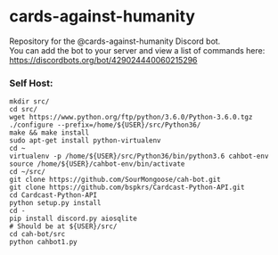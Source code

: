 # cards-against-humanity
Repository for the @cards-against-humanity Discord bot.  
You can add the bot to your server and view a list of commands here:  
https://discordbots.org/bot/429024440060215296

### Self Host:
```
mkdir src/
cd src/
wget https://www.python.org/ftp/python/3.6.0/Python-3.6.0.tgz
./configure --prefix=/home/${USER}/src/Python36/
make && make install
sudo apt-get install python-virtualenv
cd ~
virtualenv -p /home/${USER}/src/Python36/bin/python3.6 cahbot-env
source /home/${USER}/cahbot-env/bin/activate
cd ~/src/
git clone https://github.com/SourMongoose/cah-bot.git
git clone https://github.com/bspkrs/Cardcast-Python-API.git
cd Cardcast-Python-API
python setup.py install
cd -
pip install discord.py aiosqlite
# Should be at ${USER}/src/
cd cah-bot/src
python cahbot1.py
```
